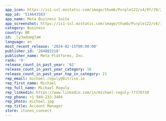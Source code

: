 ```yaml
---
app_icon: https://is1-ssl.mzstatic.com/image/thumb/Purple122/v4/9f/29/2d/9f292d5c-790b-0675-fbed-a303e8bada06/Icon-Production-0-0-1x_U007emarketing-0-7-0-85-220.png/1024x1024bb.png
app_id: '514643583'
app_name: Meta Business Suite
app_screenshot: https://is1-ssl.mzstatic.com/image/thumb/Purple122/v4/13/7e/cb/137ecba6-1d5f-942a-0121-f7d76baa3739/97c8b442-fcaf-4613-b6bd-0b7490e338fe_AppStore_MBS-Screenshot-1_6.5.png/1242x2688bb.png
category: Business
country: BR
id: _ly3adumg7aW
language: en
most_recent_release: '2024-02-15T00:00:00'
publisher_id: '284882218'
publisher_name: Meta Platforms, Inc.
rank: '9'
release_count_in_past_year: '62'
release_count_in_past_year_category: 16
release_count_in_past_year_top_in_category: 21
rep_email: michael.roguly@bitrise.io
rep_first_name: Michael
rep_full_name: Michael Roguly
rep_linkedin: https://www.linkedin.com/in/michael-roguly-77376710
rep_phone: +1 949-233-3404
rep_photo: michael.jpg
rep_title: Account Manager
store: itunes_connect
---
```

